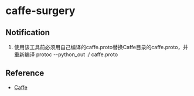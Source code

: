 # caffe-surgery

## Notification
1. 使用该工具前必须用自己编译的caffe.proto替换Caffe目录的caffe.proto，并重新编译
protoc --python_out ./ caffe.proto

## Reference
* [Caffe](https://github.com/xxradon/PytorchToCaffe/tree/master/Caffe)

